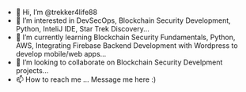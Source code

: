 - 👋 Hi, I’m @trekker4life88
- 👀 I’m interested in DevSecOps, Blockchain Security Development, Python, InteliJ IDE, Star Trek Discovery...
- 🌱 I’m currently learning Blockchain Security Fundamentals, Python, AWS, Integrating Firebase Backend Development with Wordpress to develop mobile/web apps... 
- 💞️ I’m looking to collaborate on Blockchain Security Develpment projects...
- 📫 How to reach me ... Message me here :)

<!---
trekker4life88/trekker4life88 is a ✨ special ✨ repository because its `README.md` (this file) appears on your GitHub profile.
You can click the Preview link to take a look at your changes.
--->
